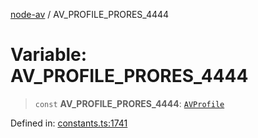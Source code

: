 [node-av](../globals.md) / AV\_PROFILE\_PRORES\_4444

# Variable: AV\_PROFILE\_PRORES\_4444

> `const` **AV\_PROFILE\_PRORES\_4444**: [`AVProfile`](../type-aliases/AVProfile.md)

Defined in: [constants.ts:1741](https://github.com/seydx/av/blob/f8631fc881b394300b1479f511d55cf1c370a87f/src/constants/constants.ts#L1741)
